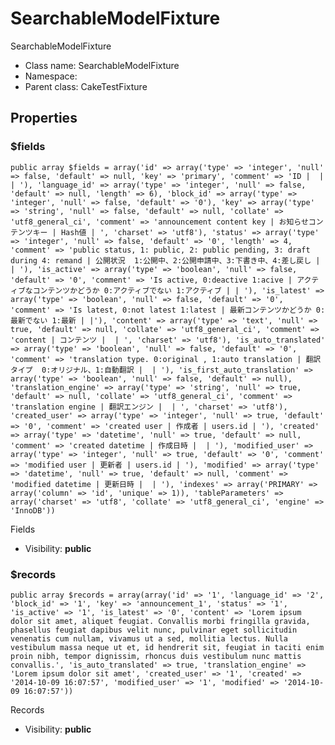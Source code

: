 SearchableModelFixture
===============

SearchableModelFixture




* Class name: SearchableModelFixture
* Namespace: 
* Parent class: CakeTestFixture





Properties
----------


### $fields

    public array $fields = array('id' => array('type' => 'integer', 'null' => false, 'default' => null, 'key' => 'primary', 'comment' => 'ID |  |  | '), 'language_id' => array('type' => 'integer', 'null' => false, 'default' => null, 'length' => 6), 'block_id' => array('type' => 'integer', 'null' => false, 'default' => '0'), 'key' => array('type' => 'string', 'null' => false, 'default' => null, 'collate' => 'utf8_general_ci', 'comment' => 'announcement content key | お知らせコンテンツキー | Hash値 | ', 'charset' => 'utf8'), 'status' => array('type' => 'integer', 'null' => false, 'default' => '0', 'length' => 4, 'comment' => 'public status, 1: public, 2: public pending, 3: draft during 4: remand | 公開状況  1:公開中、2:公開申請中、3:下書き中、4:差し戻し |  | '), 'is_active' => array('type' => 'boolean', 'null' => false, 'default' => '0', 'comment' => 'Is active, 0:deactive 1:acive | アクティブなコンテンツかどうか 0:アクティブでない 1:アクティブ | | '), 'is_latest' => array('type' => 'boolean', 'null' => false, 'default' => '0', 'comment' => 'Is latest, 0:not latest 1:latest | 最新コンテンツかどうか 0:最新でない 1:最新 | |'), 'content' => array('type' => 'text', 'null' => true, 'default' => null, 'collate' => 'utf8_general_ci', 'comment' => 'content | コンテンツ |  | ', 'charset' => 'utf8'), 'is_auto_translated' => array('type' => 'boolean', 'null' => false, 'default' => '0', 'comment' => 'translation type. 0:original , 1:auto translation | 翻訳タイプ  0:オリジナル、1:自動翻訳 |  | '), 'is_first_auto_translation' => array('type' => 'boolean', 'null' => false, 'default' => null), 'translation_engine' => array('type' => 'string', 'null' => true, 'default' => null, 'collate' => 'utf8_general_ci', 'comment' => 'translation engine | 翻訳エンジン |  | ', 'charset' => 'utf8'), 'created_user' => array('type' => 'integer', 'null' => true, 'default' => '0', 'comment' => 'created user | 作成者 | users.id | '), 'created' => array('type' => 'datetime', 'null' => true, 'default' => null, 'comment' => 'created datetime | 作成日時 |  | '), 'modified_user' => array('type' => 'integer', 'null' => true, 'default' => '0', 'comment' => 'modified user | 更新者 | users.id | '), 'modified' => array('type' => 'datetime', 'null' => true, 'default' => null, 'comment' => 'modified datetime | 更新日時 |  | '), 'indexes' => array('PRIMARY' => array('column' => 'id', 'unique' => 1)), 'tableParameters' => array('charset' => 'utf8', 'collate' => 'utf8_general_ci', 'engine' => 'InnoDB'))

Fields



* Visibility: **public**


### $records

    public array $records = array(array('id' => '1', 'language_id' => '2', 'block_id' => '1', 'key' => 'announcement_1', 'status' => '1', 'is_active' => '1', 'is_latest' => '0', 'content' => 'Lorem ipsum dolor sit amet, aliquet feugiat. Convallis morbi fringilla gravida, phasellus feugiat dapibus velit nunc, pulvinar eget sollicitudin venenatis cum nullam, vivamus ut a sed, mollitia lectus. Nulla vestibulum massa neque ut et, id hendrerit sit, feugiat in taciti enim proin nibh, tempor dignissim, rhoncus duis vestibulum nunc mattis convallis.', 'is_auto_translated' => true, 'translation_engine' => 'Lorem ipsum dolor sit amet', 'created_user' => '1', 'created' => '2014-10-09 16:07:57', 'modified_user' => '1', 'modified' => '2014-10-09 16:07:57'))

Records



* Visibility: **public**



